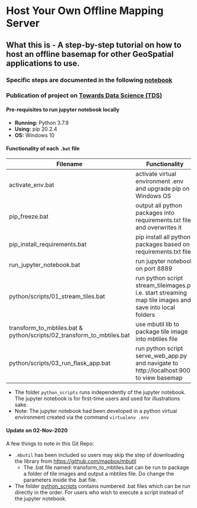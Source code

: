 # Host Your Own Offline Mapping Server
## What this is - A step-by-step tutorial on how to host an offline basemap for other GeoSpatial applications to use.
### Specific steps are documented in the following [notebook](https://github.com/incubated-geek-cc/offline-mapping-server/blob/master/Host%20Your%20Own%20Offline%20Mapping%20Server.ipynb)
### Publication of project on [Towards Data Science (TDS)](https://towardsdatascience.com/host-your-own-offline-mapping-server-with-jupyter-notebook-ff21b878b4d7)

#### Pre-requisites to run jupyter notebook locally
* **Running:** Python 3.7.9
* **Using:** pip 20.2.4
* **OS:** Windows 10

#### Functionality of each `.bat` file

Filename | Functionality
------------ | -------------
activate_env.bat | activate virtual environment .env and upgrade pip on Windows OS
pip_freeze.bat | output all python packages into requirements.txt file and overwrites it
pip_install_requirements.bat | pip install all python packages based on requirements.txt file
run_jupyter_notebook.bat | run jupyter notebook on port 8889
python/scripts/01_stream_tiles.bat | run python script stream_tileimages.py i.e. start streaming map tile images and save into local folders
transform_to_mbtiles.bat & python/scripts/02_transform_to_mbtiles.bat | use mbutil lib to package tile image into mbtiles file
python/scripts/03_run_flask_app.bat | run python script serve_web_app.py and navigate to http://localhost:9000 to view basemap

* The folder `python_scripts` runs independently of the jupyter notebook. The jupyter notebook is for first-time users and used for illustrations sake.
* Note: The jupyter notebook had been developed in a python virtual environment created via the command `virtualenv .env`

#### Update on 02-Nov-2020
A few things to note in this Git Repo:
* `.mbutil` has been included so users may skip the step of downloading the library from https://github.com/mapbox/mbutil
	- The .bat file named: transform_to_mbtiles.bat can be run to package a folder of tile images and output a mbtiles file. Do change the parameters inside the .bat file.
* The folder [python_scripts](https://github.com/incubated-geek-cc/offline-mapping-server/tree/master/python_scripts) contains numbered .bat files which can be run directly in the order. For users who wish to execute a script instead of the jupyter notebook.